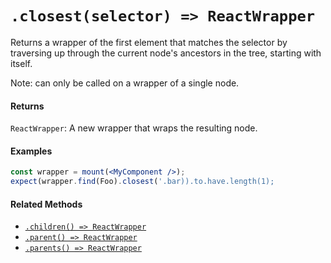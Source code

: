 # `.closest(selector) => ReactWrapper`

Returns a wrapper of the first element that matches the selector by traversing up through the
current node's ancestors in the tree, starting with itself.

Note: can only be called on a wrapper of a single node.


#### Returns

`ReactWrapper`: A new wrapper that wraps the resulting node.



#### Examples

```jsx
const wrapper = mount(<MyComponent />);
expect(wrapper.find(Foo).closest('.bar)).to.have.length(1);
```

#### Related Methods

- [`.children() => ReactWrapper`](children.md)
- [`.parent() => ReactWrapper`](parent.md)
- [`.parents() => ReactWrapper`](parents.md)
